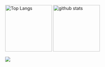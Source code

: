 <p align="left"> 
  <img alt="Top Langs" height="150px" src="https://github-readme-stats.vercel.app/api/top-langs/?username=soooota1201&layout=compact&theme=codeSTACKr" />
  <img alt="github stats" height="150px" src="https://github-readme-stats.vercel.app/api?username=soooota1201&theme=codeSTACKr&show_icons=true&icon_color=FF652F" />
</p>

<div>
  <img src="http://github-readme-streak-stats.herokuapp.com?user=soooota1201&theme=dark&hide_border=true&ring=FF652F&stroke=FF652F&fire=FF652F&currStreakLabel=FF652F">
</div>
